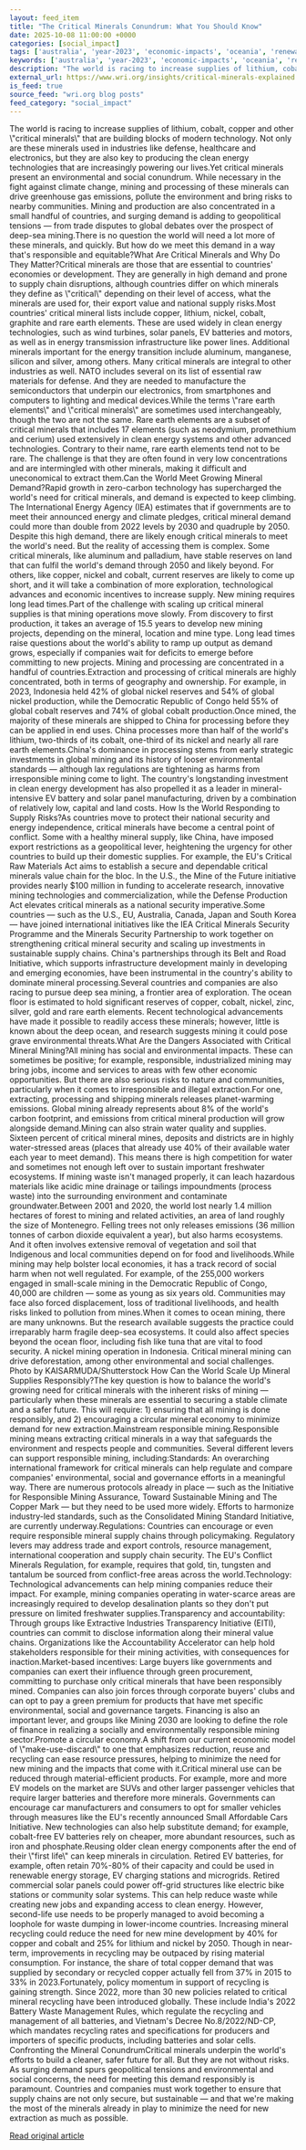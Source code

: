 ```yaml
---
layout: feed_item
title: "The Critical Minerals Conundrum: What You Should Know"
date: 2025-10-08 11:00:00 +0000
categories: [social_impact]
tags: ['australia', 'year-2023', 'economic-impacts', 'oceania', 'renewable-energy', 'solar-power', 'climate-costs', 'clean-energy', 'public-health', 'climate-health']
keywords: ['australia', 'year-2023', 'economic-impacts', 'oceania', 'renewable-energy', 'conundrum', 'critical', 'minerals']
description: "The world is racing to increase supplies of lithium, cobalt, copper and other   "critical minerals  " that are building blocks of modern technology"
external_url: https://www.wri.org/insights/critical-minerals-explained
is_feed: true
source_feed: "wri.org blog posts"
feed_category: "social_impact"
---
```


The world is racing to increase supplies of lithium, cobalt, copper and other \\"critical minerals\\" that are building blocks of modern technology. Not only are these minerals used in industries like defense, healthcare and electronics, but they are also key to producing the clean energy technologies that are increasingly powering our lives.Yet critical minerals present an environmental and social conundrum. While necessary in the fight against climate change, mining and processing of these minerals can drive greenhouse gas emissions, pollute the environment and bring risks to nearby communities. Mining and production are also concentrated in a small handful of countries, and surging demand is adding to geopolitical tensions — from trade disputes to global debates over the prospect of deep-sea mining.There is no question the world will need a lot more of these minerals, and quickly. But how do we meet this demand in a way that's responsible and equitable?What Are Critical Minerals and Why Do They Matter?Critical minerals are those that are essential to countries' economies or development. They are generally in high demand and prone to supply chain disruptions, although countries differ on which minerals they define as \\"critical\\" depending on their level of access, what the minerals are used for, their export value and national supply risks.Most countries' critical mineral lists include copper, lithium, nickel, cobalt, graphite and rare earth elements. These are used widely in clean energy technologies, such as wind turbines, solar panels, EV batteries and motors, as well as in energy transmission infrastructure like power lines. Additional minerals important for the energy transition include aluminum, manganese, silicon and silver, among others. Many critical minerals are integral to other industries as well. NATO includes several on its list of essential raw materials for defense. And they are needed to manufacture the semiconductors that underpin our electronics, from smartphones and computers to lighting and medical devices.While the terms \\"rare earth elements\\" and \\"critical minerals\\" are sometimes used interchangeably, though the two are not the same. Rare earth elements are a subset of critical minerals that includes 17 elements (such as neodymium, promethium and cerium) used extensively in clean energy systems and other advanced technologies. Contrary to their name, rare earth elements tend not to be rare. The challenge is that they are often found in very low concentrations and are intermingled with other minerals, making it difficult and uneconomical to extract them.Can the World Meet Growing Mineral Demand?Rapid growth in zero-carbon technology has supercharged the world's need for critical minerals, and demand is expected to keep climbing. The International Energy Agency (IEA) estimates that if governments are to meet their announced energy and climate pledges, critical mineral demand could more than double from 2022 levels by 2030 and quadruple by 2050. Despite this high demand, there are likely enough critical minerals to meet the world's need. But the reality of accessing them is complex. Some critical minerals, like aluminum and palladium, have stable reserves on land that can fulfil the world's demand through 2050 and likely beyond. For others, like copper, nickel and cobalt, current reserves are likely to come up short, and it will take a combination of more exploration, technological advances and economic incentives to increase supply. New mining requires long lead times.Part of the challenge with scaling up critical mineral supplies is that mining operations move slowly. From discovery to first production, it takes an average of 15.5 years to develop new mining projects, depending on the mineral, location and mine type. Long lead times raise questions about the world's ability to ramp up output as demand grows, especially if companies wait for deficits to emerge before committing to new projects. Mining and processing are concentrated in a handful of countries.Extraction and processing of critical minerals are highly concentrated, both in terms of geography and ownership. For example, in 2023, Indonesia held 42% of global nickel reserves and 54% of global nickel production, while the Democratic Republic of Congo held 55% of global cobalt reserves and 74% of global cobalt production.Once mined, the majority of these minerals are shipped to China for processing before they can be applied in end uses. China processes more than half of the world's lithium, two-thirds of its cobalt, one-third of its nickel and nearly all rare earth elements.China's dominance in processing stems from early strategic investments in global mining and its history of looser environmental standards — although lax regulations are tightening as harms from irresponsible mining come to light. The country's longstanding investment in clean energy development has also propelled it as a leader in mineral-intensive EV battery and solar panel manufacturing, driven by a combination of relatively low, capital and land costs. How Is the World Responding to Supply Risks?As countries move to protect their national security and energy independence, critical minerals have become a central point of conflict. Some with a healthy mineral supply, like China, have imposed export restrictions as a geopolitical lever, heightening the urgency for other countries to build up their domestic supplies. For example, the EU's Critical Raw Materials Act aims to establish a secure and dependable critical minerals value chain for the bloc. In the U.S., the Mine of the Future initiative provides nearly $100 million in funding to accelerate research, innovative mining technologies and commercialization, while the Defense Production Act elevates critical minerals as a national security imperative.Some countries — such as the U.S., EU, Australia, Canada, Japan and South Korea — have joined international initiatives like the IEA Critical Minerals Security Programme and the Minerals Security Partnership to work together on strengthening critical mineral security and scaling up investments in sustainable supply chains. China's partnerships through its Belt and Road Initiative, which supports infrastructure development mainly in developing and emerging economies, have been instrumental in the country's ability to dominate mineral processing.Several countries and companies are also racing to pursue deep sea mining, a frontier area of exploration. The ocean floor is estimated to hold significant reserves of copper, cobalt, nickel, zinc, silver, gold and rare earth elements. Recent technological advancements have made it possible to readily access these minerals; however, little is known about the deep ocean, and research suggests mining it could pose grave environmental threats.What Are the Dangers Associated with Critical Mineral Mining?All mining has social and environmental impacts. These can sometimes be positive; for example, responsible, industrialized mining may bring jobs, income and services to areas with few other economic opportunities. But there are also serious risks to nature and communities, particularly when it comes to irresponsible and illegal extraction.For one, extracting, processing and shipping minerals releases planet-warming emissions. Global mining already represents about 8% of the world's carbon footprint, and emissions from critical mineral production will grow alongside demand.Mining can also strain water quality and supplies. Sixteen percent of critical mineral mines, deposits and districts are in highly water-stressed areas (places that already use 40% of their available water each year to meet demand). This means there is high competition for water and sometimes not enough left over to sustain important freshwater ecosystems. If mining waste isn't managed properly, it can leach hazardous materials like acidic mine drainage or tailings impoundments (process waste) into the surrounding environment and contaminate groundwater.Between 2001 and 2020, the world lost nearly 1.4 million hectares of forest to mining and related activities, an area of land roughly the size of Montenegro. Felling trees not only releases emissions (36 million tonnes of carbon dioxide equivalent a year), but also harms ecosystems. And it often involves extensive removal of vegetation and soil that Indigenous and local communities depend on for food and livelihoods.While mining may help bolster local economies, it has a track record of social harm when not well regulated. For example, of the 255,000 workers engaged in small-scale mining in the Democratic Republic of Congo, 40,000 are children — some as young as six years old. Communities may face also forced displacement, loss of traditional livelihoods, and health risks linked to pollution from mines.When it comes to ocean mining, there are many unknowns. But the research available suggests the practice could irreparably harm fragile deep-sea ecosystems. It could also affect species beyond the ocean floor, including fish like tuna that are vital to food security. A nickel mining operation in Indonesia. Critical mineral mining can drive deforestation, among other environmental and social challenges. Photo by KAISARMUDA/Shutterstock How Can the World Scale Up Mineral Supplies Responsibly?The key question is how to balance the world's growing need for critical minerals with the inherent risks of mining — particularly when these minerals are essential to securing a stable climate and a safer future. This will require: 1) ensuring that all mining is done responsibly, and 2) encouraging a circular mineral economy to minimize demand for new extraction.Mainstream responsible mining.Responsible mining means extracting critical minerals in a way that safeguards the environment and respects people and communities. Several different levers can support responsible mining, including:Standards: An overarching international framework for critical minerals can help regulate and compare companies' environmental, social and governance efforts in a meaningful way. There are numerous protocols already in place — such as the Initiative for Responsible Mining Assurance, Toward Sustainable Mining and The Copper Mark — but they need to be used more widely. Efforts to harmonize industry-led standards, such as the Consolidated Mining Standard Initiative, are currently underway.Regulations: Countries can encourage or even require responsible mineral supply chains through policymaking. Regulatory levers may address trade and export controls, resource management, international cooperation and supply chain security. The EU's Conflict Minerals Regulation, for example, requires that gold, tin, tungsten and tantalum be sourced from conflict-free areas across the world.Technology: Technological advancements can help mining companies reduce their impact. For example, mining companies operating in water-scarce areas are increasingly required to develop desalination plants so they don't put pressure on limited freshwater supplies.Transparency and accountability: Through groups like Extractive Industries Transparency Initiative (EITI), countries can commit to disclose information along their mineral value chains. Organizations like the Accountability Accelerator can help hold stakeholders responsible for their mining activities, with consequences for inaction.Market-based incentives: Large buyers like governments and companies can exert their influence through green procurement, committing to purchase only critical minerals that have been responsibly mined. Companies can also join forces through corporate buyers' clubs and can opt to pay a green premium for products that have met specific environmental, social and governance targets. Financing is also an important lever, and groups like Mining 2030 are looking to define the role of finance in realizing a socially and environmentally responsible mining sector.Promote a circular economy.A shift from our current economic model of \\"make-use-discard\\" to one that emphasizes reduction, reuse and recycling can ease resource pressures, helping to minimize the need for new mining and the impacts that come with it.Critical mineral use can be reduced through material-efficient products. For example, more and more EV models on the market are SUVs and other larger passenger vehicles that require larger batteries and therefore more minerals. Governments can encourage car manufacturers and consumers to opt for smaller vehicles through measures like the EU's recently announced Small Affordable Cars Initiative. New technologies can also help substitute demand; for example, cobalt-free EV batteries rely on cheaper, more abundant resources, such as iron and phosphate.Reusing older clean energy components after the end of their \\"first life\\" can keep minerals in circulation. Retired EV batteries, for example, often retain 70%-80% of their capacity and could be used in renewable energy storage, EV charging stations and microgrids. Retired commercial solar panels could power off-grid structures like electric bike stations or community solar systems. This can help reduce waste while creating new jobs and expanding access to clean energy. However, second-life use needs to be properly managed to avoid becoming a loophole for waste dumping in lower-income countries. ​Increasing mineral recycling could reduce the need for new mine development by 40% for copper and cobalt and 25% for lithium and nickel by 2050. Though in near-term, improvements in recycling may be outpaced by rising material consumption. For instance, the share of total copper demand that was supplied by secondary or recycled copper actually fell from 37% in 2015 to 33% in 2023.Fortunately, policy momentum in support of recycling is gaining strength. Since 2022, more than 30 new policies related to critical mineral recycling have been introduced globally. These include India's 2022 Battery Waste Management Rules, which regulate the recycling and management of all batteries, and Vietnam's Decree No.8/2022/ND-CP, which mandates recycling rates and specifications for producers and importers of specific products, including batteries and solar cells. Confronting the Mineral ConundrumCritical minerals underpin the world's efforts to build a cleaner, safer future for all. But they are not without risks. As surging demand spurs geopolitical tensions and environmental and social concerns, the need for meeting this demand responsibly is paramount. Countries and companies must work together to ensure that supply chains are not only secure, but sustainable — and that we're making the most of the minerals already in play to minimize the need for new extraction as much as possible.

[Read original article](https://www.wri.org/insights/critical-minerals-explained)
